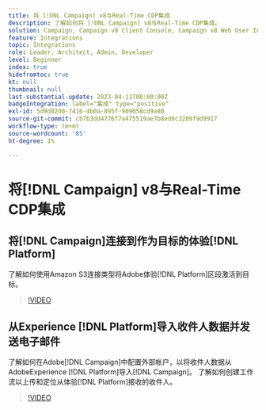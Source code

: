 ```yaml
---
title: 将 [!DNL Campaign] v8与Real-Time CDP集成
description: 了解如何将 [!DNL Campaign] v8与Real-Time CDP集成。
solution: Campaign, Campaign v8 Client Console, Campaign v8 Web User Interface, Real-Time Customer Data Platform
feature: Integrations
topic: Integrations
role: Leader, Architect, Admin, Developer
level: Beginner
index: true
hidefromtoc: true
kt: null
thumbnail: null
last-substantial-update: 2023-04-11T00:00:00Z
badgeIntegration: label="集成" type="positive"
exl-id: 5d9d82d0-7416-4b0a-895f-909058cd9a80
source-git-commit: cb7b3dd4776f7a475519ae7b8ed9c3209f9d9917
workflow-type: tm+mt
source-wordcount: '85'
ht-degree: 1%

---
```


# 将[!DNL Campaign] v8与Real-Time CDP集成

## 将[!DNL Campaign]连接到作为目标的体验[!DNL Platform]

了解如何使用Amazon S3连接类型将Adobe体验[!DNL Platform]区段激活到目标。

>[!VIDEO](https://video.tv.adobe.com/v/336902?quality=12&learn=on)

## 从Experience [!DNL Platform]导入收件人数据并发送电子邮件

了解如何在Adobe[!DNL Campaign]中配置外部帐户，以将收件人数据从AdobeExperience [!DNL Platform]导入[!DNL Campaign]。 了解如何创建工作流以上传和定位从体验[!DNL Platform]接收的收件人。

>[!VIDEO](https://video.tv.adobe.com/v/336641?quality=12&learn=on)
